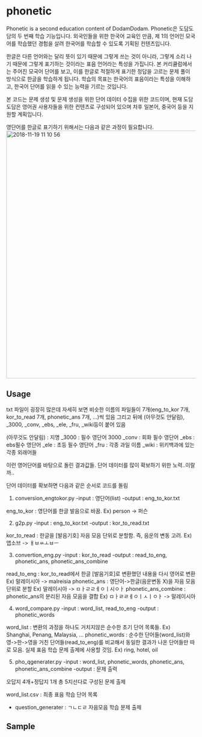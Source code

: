 # phonetic
Phonetic is a second education content of DodamDodam.
Phonetic은 도담도담의 두 번째 학습 기능입니다.
외국인들을 위한 한국어 교육인 만큼, 제 1의 언어인 모국어를 학습했던 경험을 살려 한국어를 학습할 수 있도록 기획된 컨텐츠입니다.

한글은 다른 언어와는 달리 뜻이 있기 때문에 그렇게 쓰는 것이 아니라, 그렇게 소리 나기 때문에 그렇게 표기하는 것이라는
표음 언어라는 특성을 가집니다.
본 커리큘럼에서는 주어진 모국어 단어를 보고, 이를 한글로 적절하게 표기한 정답을 고르는 문제 풀이 방식으로 한글을 학습하게 됩니다.
학습의 목표는 한국어의 표음이라는 특성을 이해하고, 한국어 단어를 읽을 수 있는 능력을 기르는 것입니다.

본 코드는 문제 생성 및 문제 생성을 위한 단어 데이터 수집을 위한 코드이며,
현재 도담도담은 영어권 사용자들을 위한 컨텐츠로 구성되어 있으며 차후 일본어, 중국어 등을 지원할 계획입니다.

영단어를 한글로 표기하기 위해서는 다음과 같은 과정이 필요합니다.
<img width="659" alt="2018-11-19 11 10 56" src="https://user-images.githubusercontent.com/41565118/48712265-adaaf080-ec50-11e8-834f-2bf4133b1061.png">



## Usage

txt 파일이 굉장히 많은데 자세히 보면
비슷한 이름의 파일들이 7개(eng_to_kor 7개, kor_to_read 7개, phonetic_ans 7개, ...)씩 있음
그리고 뒤에 (아무것도 안달림), _3000, _conv, _ebs, _ele, _fru, _wiki등이 붙어 있음

(아무것도 안달림) : 지명
_3000 : 필수 영단어 3000
_conv : 회화 필수 영단어
_ebs : ebs필수 영단어
_ele : 초등 필수 영단어
_fru : 각종 과일 이름
_wiki : 위키백과에 있는 각종 외래어들

이런 영어단어를 바탕으로 돌린 결과값들.
단어 데이터를 많이 확보하기 위한 노력..이랄까..

단어 데이터를 확보하면 다음과 같은 순서로 코드를 돌림


1. conversion_engtokor.py
-input : 영단어(list)
-output : eng_to_kor.txt

eng_to_kor : 영단어를 한글 발음으로 바꿈. Ex) person -> 퍼슨

2. g2p.py
-input : eng_to_kor.txt
-output : kor_to_read.txt

kor_to_read : 한글을 [발음기호] 자음 모음 단위로 분할함. 즉, 음운의 변동 고려. Ex) 앱소브 -> ㅐㅂㅆㅗㅂㅡ

3. convertion_eng.py
-input : kor_to_read
-output : read_to_eng, phonetic_ans, phonetic_ans_combine

read_to_eng : kor_to_read에서 한글 [발음기호]로 변환했던 내용을 다시 영어로 변환 Ex) 말레이시아 -> malreisia
phonetic_ans : 영단어->한글(음운변동 X)을 자음 모음 단위로 분할 Ex) 말레이시아 -> ㅁㅏㄹㄹㅔㅇㅣ시ㅇㅏ
phonetic_ans_combine : phonetic_ans의 분리된 자음 모음을 결합 Ex) ㅁㅏㄹㄹㅔㅇㅣㅅㅣㅇㅏ -> 말레이시아

4. word_compare.py
-input : word_list, read_to_eng
-output : phonetic_words

word_list : 변환의 과정을 하나도 거치지않은 순수한 초기 단어 목록들. Ex) Shanghai, Penang, Malaysia, ...
phonetic_words : 순수한 단어들(word_list)와 영->한->영을 거친 단어들(read_to_eng)를 비교해서 동일한 결과가 나온 단어들만 따로 모음. 실제 표음 학습 문제 출제에 사용할 것임. Ex) ring, hotel, oil

5. pho_qgenerater.py
-input : word_list, phonetic_words, phonetic_ans, phonetic_ans_combine
-output : 문제 출력

오답지 4개+정답지 1개 총 5지선다로 구성된 문제 출제




word_list.csv : 최종 표음 학습 단어 목록
+ question_generater : ㄱㄴㄷㄹ 자음모음 학습 문제 출제

## Sample
